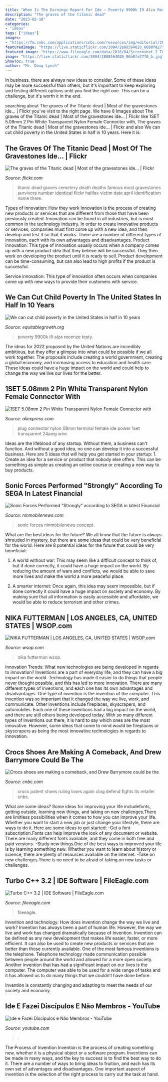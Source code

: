 ```yaml
---
title: "When Is The Earnings Report For Ide ~ Poverty 9900k I9 Alza Recenze Testy"
description: "The graves of the titanic dead"
date: "2023-02-18"
categories:
- "ideas"
tags: ["ideas"]
images:
- "https://fm.cnbc.com/applications/cnbc.com/resources/img/editorial/2013/11/13/101195723-GettyImages-143341702r.1910x1000.jpg"
featuredImage: "https://live.staticflickr.com/3094/2888564020_06b8fe27f0_b.jpg"
featured_image: "https://www.fileeagle.com/data/2016/04/Screenshot_2_Turbo-C.jpg"
image: "https://live.staticflickr.com/3094/2888564020_06b8fe27f0_b.jpg"
ShowToc: true
author: "Mr. Doug Lynch"
---
```



In business, there are always new ideas to consider. Some of these ideas may be more successful than others, but it's important to keep exploring and testing different options until you find the right one. This can be a challenge, but it's worth it in the end.

	

		
searching about The graves of the Titanic dead | Most of the gravestones ide… | Flickr you've visit to the right page. We have 8 Images about The graves of the Titanic dead | Most of the gravestones ide… | Flickr like 1SET 5.08mm 2 Pin White Transparent Nylon Female Connector with, The graves of the Titanic dead | Most of the gravestones ide… | Flickr and also We can cut child poverty in the United States in half in 10 years. Here it is:
		
    
## The Graves Of The Titanic Dead | Most Of The Gravestones Ide… | Flickr

<img loading=lazy src="https://live.staticflickr.com/3094/2888564020_06b8fe27f0_b.jpg" onerror="this.onerror=null;this.src='https://tse2.mm.bing.net/th?id=OIP.PCRxbDaysCpt8AvTy5OetAHaJ4&amp;pid=15.1';" alt="The graves of the Titanic dead | Most of the gravestones ide… | Flickr">

_Source: flickr.com_

>titanic dead graves cemetery death deaths famous most gravestones survivors number identical flickr halifax victim date april identification name there. 

	

Types of innovation: How they work
Innovation is the process of creating new products or services that are different from those that have been previously created. Innovation can be found in all industries, but is most common in the technology industry. In order to create innovative products or services, companies must first come up with a new idea, and then develop and test it so that it works. There are a number of different types of innovation, each with its own advantages and disadvantages. 
Product innovation: This type of innovation usually occurs when a company comes up with a new product idea that they believe will be successful. They then work on developing the product until it is ready to sell. Product development can be time-consuming, but can also lead to high profits if the product is successful. 

Service innovation: This type of innovation often occurs when companies come up with new ways to provide their customers with service.

    
## We Can Cut Child Poverty In The United States In Half In 10 Years

<img loading=lazy src="https://equitablegrowth.org/wp-content/uploads/2019/03/Child-poverty-rates-would-be-higher-without-existing-programs-768x542.png" onerror="this.onerror=null;this.src='https://tse4.mm.bing.net/th?id=OIP.IkylqSuHcWZc7cJW_HvRBwHaFO&amp;pid=15.1';" alt="We can cut child poverty in the United States in half in 10 years">

_Source: equitablegrowth.org_

>poverty 9900k i9 alza recenze testy. 

	

The ideas for 2022 proposed by the United Nations are incredibly ambitious, but they offer a glimpse into what could be possible if we all work together. The proposals include creating a world government, creating a global economy, and increasing access to education and health care. These ideas could have a huge impact on the world and could help to change the way we live our lives for the better.

    
## 1SET 5.08mm 2 Pin White Transparent Nylon Female Connector With

<img loading=lazy src="https://ae01.alicdn.com/kf/HTB1ALZEB3KTBuNkSne1q6yJoXXa3/1SET-5-08mm-2-Pin-White-Transparent-Nylon-Female-Connector-with-Terminal-8981-IDE-Power-Plug.jpg" onerror="this.onerror=null;this.src='https://tse2.mm.bing.net/th?id=OIP.tXxWmA4ahZ7piAve4OdBqwHaHa&amp;pid=15.1';" alt="1SET 5.08mm 2 Pin White Transparent Nylon Female Connector with">

_Source: aliexpress.com_

>plug connector nylon 08mm terminal female ide power 1set transparent 24awg wire. 

	

Ideas are the lifeblood of any startup. Without them, a business can't function. And without a good idea, no one can develop it into a successful business. Here are 5 ideas that will help you get started in your startup: 1. Create an idea for a service or product that nobody else offers. This can be something as simple as creating an online course or creating a new way to buy products. 
    
## Sonic Forces Performed &quot;Strongly&quot; According To SEGA In Latest Financial

<img loading=lazy src="https://ninmobilenews.com/wp-content/uploads/2018/02/Sonic-Forces_Concept-Art_War.jpg" onerror="this.onerror=null;this.src='https://tse3.mm.bing.net/th?id=OIP.9gk1dcvmSf8d6zcnXBcTUAHaDz&amp;pid=15.1';" alt="Sonic Forces Performed &quot;Strongly&quot; according to SEGA in latest Financial">

_Source: ninmobilenews.com_

>sonic forces ninmobilenews concept. 

	

What are the best ideas for the future?
We all know that the future is always shrouded in mystery, but there are some ideas that could be very beneficial for the world. Here are 8 potential ideas for the future that could be very beneficial:
1. A world without war: This may seem like a difficult concept to think of, but if done correctly, it could have a huge impact on the world. By reducing the amount of wars and conflicts, we would be able to save more lives and make the world a more peaceful place.

2. A smarter internet: Once again, this idea may seem impossible, but if done correctly it could have a huge impact on society and economy. By making sure that all information is easily accessible and affordable, we would be able to reduce terrorism and other crimes.


    
## NIKA FUTTERMAN | LOS ANGELES, CA, UNITED STATES | WSOP.com

<img loading=lazy src="http://www.wsop.com/images/imagestore/__Selected/s3eba831ea9.jpg" onerror="this.onerror=null;this.src='https://tse1.mm.bing.net/th?id=OIP.VM8-2zNnXNH46hUnHleqowAAAA&amp;pid=15.1';" alt="NIKA FUTTERMAN | LOS ANGELES, CA, UNITED STATES | WSOP.com">

_Source: wsop.com_

>nika futterman wsop. 

	

Innovation Trends: What new technologies are being developed in regards to innovation?
Inventions are a part of everyday life, and they can have a big impact on the world. Technology has made it easier to do things that people never thought possible, and this has led to more innovation. There are many different types of inventions, and each one has its own advantages and disadvantages. One type of invention is the invention of the computer. This invention was so important that it changed the way we live, work, and communicate. Other inventions include fireplaces, skyscrapers, and automobiles. Each one of these inventions had a big impact on the world, and there are still others being developed today. With so many different types of inventions out there, it is hard to say which ones are the most innovative. However, some ideas that come to mind would be fireplaces or skyscrapers as being the most innovative technologies in regards to innovation.

    
## Crocs Shoes Are Making A Comeback, And Drew Barrymore Could Be The

<img loading=lazy src="https://fm.cnbc.com/applications/cnbc.com/resources/img/editorial/2013/11/13/101195723-GettyImages-143341702r.1910x1000.jpg" onerror="this.onerror=null;this.src='https://tse2.mm.bing.net/th?id=OIP.WKd1sgsYva9Tire_qB74WgHaD4&amp;pid=15.1';" alt="Crocs shoes are making a comeback, and Drew Barrymore could be the">

_Source: cnbc.com_

>crocs patent shoes ruling loses again clog defend fights its retailer cnbc. 

	

What are some ideas?
Some ideas for improving your life includefonts, getting outside, learning new things, and taking on new challenges.There are limitless possibilities when it comes to how you can improve your life. Whether you want to start a new job or just change your lifestyle, there are ways to do it. Here are some ideas to get started: 
-Get a font subscription.Fonts can help improve the look of any document or website. There are many different fonts available, and they come in both free and paid versions. 
-Study new things.One of the best ways to improved your life is by learning something new. Whether you want to learn about history or science, there are plenty of resources available on the internet. 
-Take on new challenges.There is no need to be afraid of taking on new tasks or challenges.

    
## Turbo C++ 3.2 | IDE Software | FileEagle.com

<img loading=lazy src="https://www.fileeagle.com/data/2016/04/Screenshot_2_Turbo-C.jpg" onerror="this.onerror=null;this.src='https://tse4.mm.bing.net/th?id=OIP.XzBSFVE36JJHoEAOwcj3dgHaE7&amp;pid=15.1';" alt="Turbo C++ 3.2 | IDE Software | FileEagle.com">

_Source: fileeagle.com_

>fileeagle. 

	

Invention and technology: How does invention change the way we live and work?
Invention has always been a part of human life. However, the way we live and work has changed dramatically because of Invention. Invention can be defined as any new development that makes life easier, faster, or more efficient. It can also be used to create new products or services that are better than those currently available.
One of the most famous inventions is the telephone. Telephone technology made communication possible between people around the world and allowed for a more open society. Another invention that has had a significant impact on our lives is the computer. The computer was able to be used for a wide range of tasks and it has allowed us to do many things that we couldn’t have done before.

Invention is constantly changing and adapting to meet the needs of our society and economy.

    
## Ide E Fazei Discípulos E Não Membros - YouTube

<img loading=lazy src="http://i.ytimg.com/vi/SjVnxZg_v-M/maxresdefault.jpg" onerror="this.onerror=null;this.src='https://tse2.mm.bing.net/th?id=OIP.z2r3rIg1TV7YI9jjsXX_zgHaEK&amp;pid=15.1';" alt="Ide e Fazei Discípulos e Não Membros - YouTube">

_Source: youtube.com_

>. 

	

The Process of Invention
Invention is the process of creating something new, whether it is a physical object or a software program. Inventions can be made in many ways, and the key to success is to find the best way to do it. There are a number of ways to bring ideas to fruition, and each has its own set of advantages and disadvantages. One important aspect of invention is the selection of the right process to carry out the task at hand.

